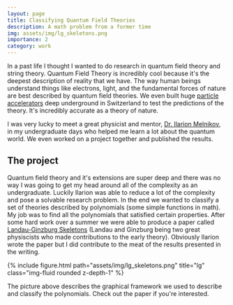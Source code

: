 ```yaml
---
layout: page
title: Classifying Quantum Field Theories
description: A math problem from a former time
img: assets/img/lg_skeletons.png
importance: 2
category: work
---
```


In a past life I thought I wanted to do research in quantum field theory and string theory. Quantum Field Theory
is incredibly cool because it's the deepest description of reality that we have. The way human beings understand
things like electrons, light, and the fundamental forces of nature are best described by quantum field theories.
We even built huge [particle accelerators](https://en.wikipedia.org/wiki/CERN) deep underground in Switzerland to 
test the predictions of the theory. It's incredibly accurate as a theory of nature. 

I was very lucky to meet a great physicist and mentor, [Dr. Ilarion Melnikov](https://www.jmu.edu/physics/people/all-people/melnikov-ilarion.shtml), in my undergraduate days who helped me learn a lot about the quantum world. 
We even worked on a project together and published the results. 

## The project

Quantum field theory and it's extensions are super deep and there was no way I was going to get my head around all of
the complexity as an undergraduate.
Luckily Ilarion was able to reduce a lot of the complexity and pose a solvable research problem. In the end we 
wanted to classify a set of theories described by polynomials (some simple functions in math). My job was to find all the polynomials that satisfied certain properties. After some hard work over a summer we were able to produce a paper called 
[Landau-Ginzburg Skeletons](https://link.springer.com/article/10.1007/JHEP05(2017)050) (Landau and Ginzburg being two
great physiscists who made contributions to the early theory). Obviously Ilarion wrote the paper but
I did contribute to the meat of the results presented in the writing.

{% include figure.html path="assets/img/lg_skeletons.png" title="lg" class="img-fluid rounded z-depth-1" %}

The picture above describes the graphical framework we used to describe and classify the polynomials. Check out the
paper if you're interested.